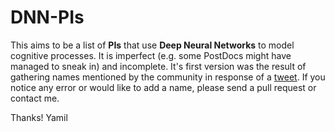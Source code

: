# DNN-PIs
This aims to be a list of **PIs** that use **Deep Neural Networks** to model cognitive processes. It is imperfect (e.g. some PostDocs might have managed to sneak in) and incomplete. It's first version was the result of gathering names mentioned by the community in response of a [tweet](https://twitter.com/YamilVidal_arg/status/1501881398403252229). If you notice any error or would like to add a name, please send a pull request or contact me.

Thanks!
Yamil
